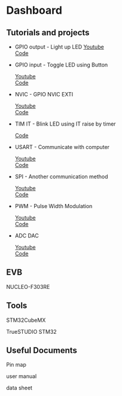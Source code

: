 # Dashboard

## Tutorials and projects

* GPIO output - Light up LED
  [Youtube](https://www.youtube.com/watch?v=NC-FxCnxLOs&list=PLW3_1YS4he7W4P_cRSNnJFSC1DgqUJsCB&index=1)   
  [Code](https://github.com/cilegann/2018SPRING_Opto-mechatronics-Labs/tree/master/projects/1_GPIO-LED_Blink_CUBE)   
  
* GPIO input - Toggle LED using Button

  [Youtube](https://www.youtube.com/watch?v=Po5o8U2RPC8&index=2&list=PLW3_1YS4he7W4P_cRSNnJFSC1DgqUJsCB)   
  [Code](https://github.com/cilegann/2018SPRING_Opto-mechatronics-Labs/tree/master/projects/2_GPIO-But_LED)   
  
* NVIC - GPIO NVIC EXTI

  [Youtube](https://www.youtube.com/watch?v=h8oSqBWpWUc&list=PLW3_1YS4he7W4P_cRSNnJFSC1DgqUJsCB&index=3)   
  [Code](https://github.com/cilegann/2018SPRING_Opto-mechatronics-Labs/tree/master/projects/3_GPIO_NVIC-LED_But_Blink)   
  
  
* TIM IT - Blink LED using IT raise by timer

  [Code](https://github.com/cilegann/2018SPRING_Opto-mechatronics-Labs/tree/master/projects/TIM%2BGPIO-IT_LED_Blink_CUBE) 
  
* USART - Communicate with computer

  [Youtube](https://www.youtube.com/watch?v=R-9P7RGeONM&list=PLW3_1YS4he7W4P_cRSNnJFSC1DgqUJsCB&index=4)   
  [Code](https://github.com/cilegann/2018SPRING_Opto-mechatronics-Labs/tree/master/projects/4_uart)   
  
* SPI - Another communication method

  [Youtube](https://www.youtube.com/watch?v=CRJY2LkZj78&list=PLW3_1YS4he7W4P_cRSNnJFSC1DgqUJsCB&index=5)   
  [Code](https://github.com/cilegann/2018SPRING_Opto-mechatronics-Labs/tree/master/projects/5_SPI)   
  
* PWM - Pulse Width Modulation

  [Youtube](https://www.youtube.com/watch?v=xdsOMBVUEwI&list=PLW3_1YS4he7W4P_cRSNnJFSC1DgqUJsCB&index=6)   
  [Code](https://github.com/cilegann/2018SPRING_Opto-mechatronics-Labs/tree/master/projects/6_PWM)   
  
* ADC DAC

  [Youtube]()   
  [Code]()    
  

  
## EVB

NUCLEO-F303RE

## Tools

STM32CubeMX

TrueSTUDIO STM32

## Useful Documents

Pin map

user manual

data sheet

  

